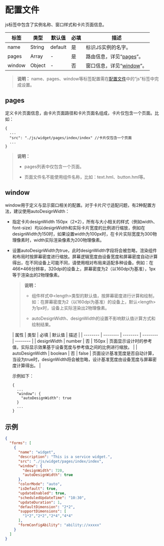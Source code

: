 # 配置文件


js标签中包含了实例名称、窗口样式和卡片页面信息。


| 标签 | 类型 | 默认值 | 必填 | 描述 |
| -------- | -------- | -------- | -------- | -------- |
| name | String | default | 是 | 标识JS实例的名字。 |
| pages | Array | - | 是 | 路由信息，详见“[pages](#pages)”。 |
| window | Object | - | 否 | 窗口信息，详见“[window](#window)”。 |

> **说明：**
> name、pages、window等标签配置需在[配置文件]()中的“js”标签中完成设置。


## pages

定义卡片页面信息，由卡片页面路径和卡片页面名组成，卡片仅包含一个页面。比如：


```
{
  ...
  "src": "./js/widget/pages/index/index" //卡片仅包含一个页面
  ...
}
```


>  **说明：**
> - pages列表中仅包含一个页面。
> 
> - 页面文件名不能使用组件名称，比如：text.hml、button.hml等。


## window

window用于定义与显示窗口相关的配置。对于卡片尺寸适配问题，有2种配置方法，建议使用autoDesignWidth：

- 指定卡片designWidth 150px（2×2），所有与大小相关的样式（例如width、font-size）均以designWidth和实际卡片宽度的比例进行缩放，例如在designWidth为150时，如果设置width为100px时，在卡片实际宽度为300物理像素时，width实际渲染像素为200物理像素。

- 设置autoDesignWidth为true，此时designWidth字段将会被忽略，渲染组件和布局时按屏幕密度进行缩放。屏幕逻辑宽度由设备宽度和屏幕密度自动计算得出，在不同设备上可能不同，请使用相对布局来适配多种设备。例如：在466\*466分辨率，320dpi的设备上，屏幕密度为2（以160dpi为基准），1px等于渲染出的2物理像素。
  > **说明：**
  > - 组件样式中&lt;length&gt;类型的默认值，按屏幕密度进行计算和绘制，如：在屏幕密度为2（以160dpi为基准）的设备上，默认&lt;length&gt;为1px时，设备上实际渲染出2物理像素。
  > 
  > - autoDesignWidth、designWidth的设置不影响默认值计算方式和绘制结果。

  | 属性 | 类型 | 必填 | 默认值 | 描述 |
| -------- | -------- | -------- | -------- | -------- |
| designWidth | number | 否 | 150px | 页面显示设计时的参考值，实际显示效果基于设备宽度与参考值之间的比例进行缩放。 |
| autoDesignWidth | boolean | 否 | false | 页面设计基准宽度是否自动计算，当设为true时，designWidth将会被忽略，设计基准宽度由设备宽度与屏幕密度计算得出。 |

  示例如下：
    ```
    {
      ...
      "window": {
        "autoDesignWidth": true
      }
      ...
    }
    ```


## 示例


```json
{
  "forms": [
    {
      "name": "widget",
      "description": "This is a service widget.",
      "src": "./js/widget/pages/index/index",
      "window": {
        "designWidth": 720,
        "autoDesignWidth": true
      },
      "colorMode": "auto",
      "isDefault": true,
      "updateEnabled": true,
      "scheduledUpdateTime": "10:30",
      "updateDuration": 1,
      "defaultDimension": "2*2",
      "supportDimensions": [
        "1*2","2*2","2*4","4*4"
      ],
      "formConfigAbility": "ability://xxxxx"
    }
  ]
}
```
